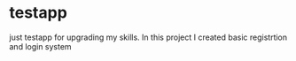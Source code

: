 # testapp
just testapp for upgrading my skills. In this project I created basic registrtion and login system